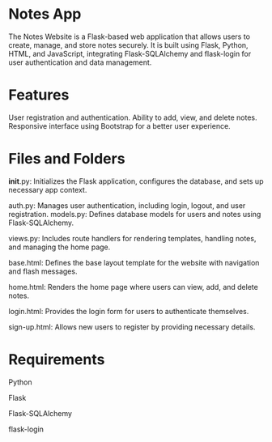 # Notes App
The Notes Website is a Flask-based web application that allows users to create, manage, and store notes securely. It is built using Flask, Python, HTML, and JavaScript, integrating Flask-SQLAlchemy and flask-login for user authentication and data management.

# Features
User registration and authentication.
Ability to add, view, and delete notes.
Responsive interface using Bootstrap for a better user experience.

# Files and Folders
__init__.py: Initializes the Flask application, configures the database, and sets up necessary app context.

auth.py: Manages user authentication, including login, logout, and user registration.
models.py: Defines database models for users and notes using Flask-SQLAlchemy.

views.py: Includes route handlers for rendering templates, handling notes, and managing the home page.

base.html: Defines the base layout template for the website with navigation and flash messages.

home.html: Renders the home page where users can view, add, and delete notes.

login.html: Provides the login form for users to authenticate themselves.

sign-up.html: Allows new users to register by providing necessary details.

# Requirements
Python

Flask

Flask-SQLAlchemy

flask-login
